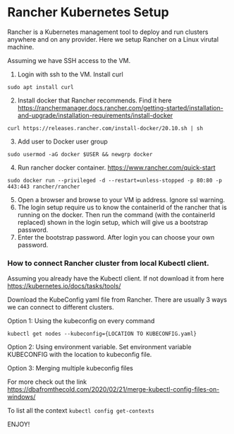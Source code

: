 # Rancher Kubernetes Setup
Rancher is a Kubernetes management tool to deploy and run clusters anywhere and on any provider. Here we setup Rancher on a Linux virutal machine. 

Assuming we have SSH access to the VM.
1. Login with ssh to the VM. Install curl
```
sudo apt install curl
```
2. Install docker that Rancher recommends. Find it here https://ranchermanager.docs.rancher.com/getting-started/installation-and-upgrade/installation-requirements/install-docker
```
curl https://releases.rancher.com/install-docker/20.10.sh | sh
```
3. Add user to Docker user group
```
sudo usermod -aG docker $USER && newgrp docker
```
4. Run rancher docker container. https://www.rancher.com/quick-start
```
sudo docker run --privileged -d --restart=unless-stopped -p 80:80 -p 443:443 rancher/rancher
```
5. Open a browser and browse to your VM ip address. Ignore ssl warning.
6. The login setup require us to know the containerId of the rancher that is running on the docker. Then run the command (with the containerId replaced) shown in the login setup, which will give us a bootstrap password. 
7. Enter the bootstrap password. After login you can choose your own password.


### How to connect Rancher cluster from local Kubectl client.
Assuming you already have the Kubectl client. If not download it from here https://kubernetes.io/docs/tasks/tools/

Download the KubeConfig yaml file from Rancher. There are usually 3 ways we can connect to different clusters.

Option 1: Using the kubeconfig on every command
```
kubectl get nodes --kubeconfig={LOCATION TO KUBECONFIG.yaml}
```
Option 2: Using environment variable. Set environment variable KUBECONFIG with the location to kubeconfig file.

Option 3: Merging multiple kubeconfig files

For more check out the link https://dbafromthecold.com/2020/02/21/merge-kubectl-config-files-on-windows/

To list all the context ```kubectl config get-contexts```

ENJOY!


